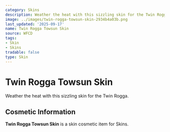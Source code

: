 ```yaml
---
category: Skins
description: Weather the heat with this sizzling skin for the Twin Rogga.
image: ../images/twin-rogga-towsun-skin-2934b4a03b.png
last_updated: '2025-09-17'
name: Twin Rogga Towsun Skin
source: WFCD
tags:
- Skin
- Skins
tradable: false
type: Skin
---
```


# Twin Rogga Towsun Skin

Weather the heat with this sizzling skin for the Twin Rogga.

## Cosmetic Information

**Twin Rogga Towsun Skin** is a skin cosmetic item for Skins.

